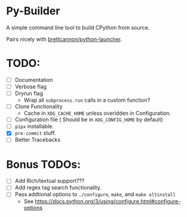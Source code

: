 # Py-Builder
A simple command line tool to build CPython from source.

Pairs nicely with [brettcannon/python-launcher](https://github.com/brettcannon/python-launcher).

# TODO:
  - [ ] Documentation
  - [ ] Verbose flag
  - [ ] Dryrun flag
    - Wrap all `subprocess.run` calls in a custom function?
  - [ ] Clone Functionality
    - Cache in `XDG_CACHE_HOME` unless overidden in Configuration.
  - [ ] Configuration file ( Should be in `XDG_CONFIG_HOME` by default)
  - [ ] `pipx` installable.
  - [x] `pre-commit` stuff.
  - [ ] Better Tracebacks

# Bonus TODOs:
  - [ ] Add Rich/textual support???
  - [ ] Add regex tag search functionality.
  - [ ] Pass addtional options to `./configure`, `make`, and `make altinstall`
    - See https://docs.python.org/3/using/configure.html#configure-options
